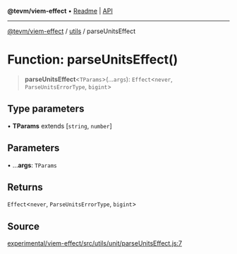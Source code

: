 **@tevm/viem-effect** • [Readme](../../README.md) \| [API](../../modules.md)

***

[@tevm/viem-effect](../../README.md) / [utils](../README.md) / parseUnitsEffect

# Function: parseUnitsEffect()

> **parseUnitsEffect**\<`TParams`\>(...`args`): `Effect`\<`never`, `ParseUnitsErrorType`, `bigint`\>

## Type parameters

• **TParams** extends [`string`, `number`]

## Parameters

• ...**args**: `TParams`

## Returns

`Effect`\<`never`, `ParseUnitsErrorType`, `bigint`\>

## Source

[experimental/viem-effect/src/utils/unit/parseUnitsEffect.js:7](https://github.com/evmts/tevm-monorepo/blob/main/experimental/viem-effect/src/utils/unit/parseUnitsEffect.js#L7)
